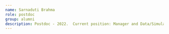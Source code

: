 ```yaml
---
name: Sarnaduti Brahma
role: postdoc
group: alumni
description: Postdoc - 2022.  Current position: Manager and Data/Simulation Professional at Siemens Energy
---
```


